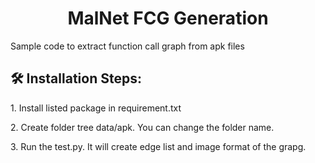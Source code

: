 <h1 align="center" id="title">MalNet FCG Generation</h1>

<p id="description">Sample code to extract function call graph from apk files</p>

<h2>🛠️ Installation Steps:</h2>

<p>1. Install listed package in requirement.txt</p>

<p>2. Create folder tree data/apk. You can change the folder name.</p>

<p>3. Run the test.py. It will create edge list and image format of the grapg.</p>
